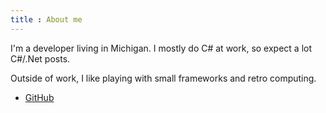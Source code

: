 ```yaml
---
title : About me
---
```


I'm a developer living in Michigan. I mostly do C# at work, so expect a lot C#/.Net posts.

Outside of work, I like playing with small frameworks and retro computing.

* [GitHub](https://github.com/gregbair)
